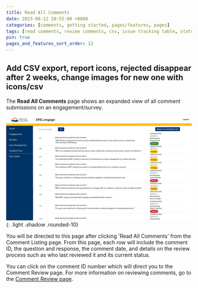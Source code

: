 ```yaml
---
title: Read All Comments
date: 2023-08-12 20:55:00 +0800
categories: [comments, getting started, pages/features, pages]
tags: [read comments, review comments, csv, issue tracking table, status]
pin: true
pages_and_features_sort_order: 12
---
```


## Add CSV export, report icons, rejected disappear after 2 weeks, change images for new one with icons/csv

The **Read All Comments** page shows an expanded view of all comment submissions on an engagement/survey. 

![Read all Comments](/assets/UserGuideImages/Images/read-all-comments/read-all-comments-expanded-view.png){: .light .shadow .rounded-10}

You will be directed to this page after clicking 'Read All Comments' from the Comment Listing page. From this page, each row will include the comment ID, the question and response, the comment date, and details on the review process such as who last reviewed it and its current status. 

You can click on the comment ID number which will direct you to the Comment Review page. For more information on reviewing comments, go to the [Comment Review page](/met-guide/posts/comment-review-page/). 


